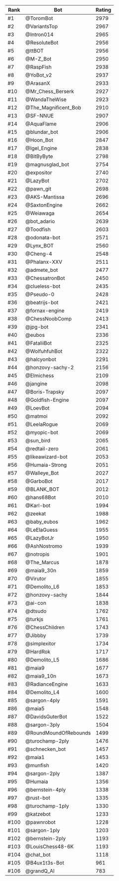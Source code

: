 Rank|Bot|Rating
---|---|---
#1|@ToromBot|2979
#2|@VariantsTop|2967
#3|@Intron014|2965
#4|@ResoluteBot|2956
#5|@ttBOT|2956
#6|@M-Z_Bot|2950
#7|@RaspFish|2938
#8|@YoBot_v2|2937
#9|@ArasanX|2933
#10|@Mr_Chess_Berserk|2927
#11|@WandaTheWise|2923
#12|@The_Magnificent_Bob|2910
#13|@SF-NNUE|2907
#14|@AquaFlame|2906
#15|@blundar_bot|2906
#16|@Hoon_Bot|2847
#17|@Igel_Engine|2838
#18|@BitByByte|2798
#19|@magnusglad_bot|2754
#20|@expositor|2740
#21|@LazyBot|2702
#22|@pawn_git|2698
#23|@AKS-Mantissa|2696
#24|@SaxtonEngine|2662
#25|@Weiawaga|2654
#26|@bot_adario|2639
#27|@Toodfish|2603
#28|@odonata-bot|2571
#29|@Lynx_BOT|2560
#30|@Cheng-4|2548
#31|@Phalanx-XXV|2511
#32|@admete_bot|2477
#33|@ChessatronBot|2450
#34|@clueless-bot|2435
#35|@Pseudo-0|2428
#36|@beatrijs-bot|2421
#37|@fornax-engine|2419
#38|@ChessNoobComp|2413
#39|@jpg-bot|2341
#40|@eubos|2336
#41|@FataliiBot|2325
#42|@WolfuhfuhBot|2322
#43|@halcyonbot|2291
#44|@honzovy-sachy-2|2156
#45|@Elmichess|2109
#46|@jangine|2098
#47|@Boris-Trapsky|2097
#48|@Goldfish-Engine|2097
#49|@LoevBot|2094
#50|@matmoi|2092
#51|@LeelaRogue|2069
#52|@myopic-bot|2069
#53|@sun_bird|2065
#54|@redtail-zero|2061
#55|@likeawizard-bot|2053
#56|@Humaia-Strong|2051
#57|@Walleye_Bot|2027
#58|@GarboBot|2017
#59|@BLANK_BOT|2012
#60|@hans68Bot|2010
#61|@Karl-bot|1994
#62|@zeekat|1988
#63|@baby_eubos|1962
#64|@LeElaGuess|1955
#65|@LazyBotJr|1950
#66|@AshNostromo|1939
#67|@notropis|1901
#68|@The_Marcus|1878
#69|@maia9_30n|1859
#70|@Virutor|1855
#71|@Demolito_L6|1853
#72|@honzovy-sachy|1844
#73|@ai-con|1838
#74|@dtsudo|1762
#75|@turkjs|1761
#76|@ChessChildren|1743
#77|@Jibbby|1739
#78|@simplexitor|1734
#79|@HardRok|1717
#80|@Demolito_L5|1686
#81|@maia9|1677
#82|@maia9_10n|1673
#83|@RadianceEngine|1633
#84|@Demolito_L4|1600
#85|@sargon-4ply|1591
#86|@maia5|1548
#87|@DavidsGuterBot|1522
#88|@sargon-3ply|1504
#89|@RoundMoundOfRebounds|1499
#90|@turochamp-2ply|1476
#91|@schnecken_bot|1457
#92|@maia1|1453
#93|@munfish|1420
#94|@sargon-2ply|1387
#95|@Humaia|1356
#96|@bernstein-4ply|1338
#97|@rust-bot|1335
#98|@turochamp-1ply|1330
#99|@katzebot|1233
#100|@pawnrobot|1228
#101|@sargon-1ply|1203
#102|@bernstein-2ply|1193
#103|@LouisChess48-6K|1193
#104|@chat_bot|1118
#105|@B4ux1t3s-Bot|961
#106|@grandQ_AI|783

